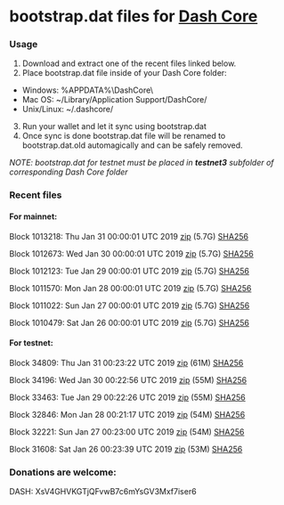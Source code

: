 # bootstrap.dat files for [Dash Core](https://www.dash.org)

### Usage

1. Download and extract one of the recent files linked below.
2. Place bootstrap.dat file inside of your Dash Core folder:
 - Windows: %APPDATA%\DashCore\
 - Mac OS: ~/Library/Application Support/DashCore/
 - Unix/Linux: ~/.dashcore/
3. Run your wallet and let it sync using bootstrap.dat
4. Once sync is done bootstrap.dat file will be renamed to bootstrap.dat.old automagically and can be safely removed.

_NOTE: bootstrap.dat for testnet must be placed in **testnet3** subfolder of corresponding Dash Core folder_

### Recent files

#### For mainnet:

Block 1013218: Thu Jan 31 00:00:01 UTC 2019 [zip](https://dash-bootstrap.ams3.digitaloceanspaces.com/mainnet/2019-01-31/bootstrap.dat.zip) (5.7G) [SHA256](https://dash-bootstrap.ams3.digitaloceanspaces.com/mainnet/2019-01-31/sha256.txt)

Block 1012673: Wed Jan 30 00:00:01 UTC 2019 [zip](https://dash-bootstrap.ams3.digitaloceanspaces.com/mainnet/2019-01-30/bootstrap.dat.zip) (5.7G) [SHA256](https://dash-bootstrap.ams3.digitaloceanspaces.com/mainnet/2019-01-30/sha256.txt)

Block 1012123: Tue Jan 29 00:00:01 UTC 2019 [zip](https://dash-bootstrap.ams3.digitaloceanspaces.com/mainnet/2019-01-29/bootstrap.dat.zip) (5.7G) [SHA256](https://dash-bootstrap.ams3.digitaloceanspaces.com/mainnet/2019-01-29/sha256.txt)

Block 1011570: Mon Jan 28 00:00:01 UTC 2019 [zip](https://dash-bootstrap.ams3.digitaloceanspaces.com/mainnet/2019-01-28/bootstrap.dat.zip) (5.7G) [SHA256](https://dash-bootstrap.ams3.digitaloceanspaces.com/mainnet/2019-01-28/sha256.txt)

Block 1011022: Sun Jan 27 00:00:01 UTC 2019 [zip](https://dash-bootstrap.ams3.digitaloceanspaces.com/mainnet/2019-01-27/bootstrap.dat.zip) (5.7G) [SHA256](https://dash-bootstrap.ams3.digitaloceanspaces.com/mainnet/2019-01-27/sha256.txt)

Block 1010479: Sat Jan 26 00:00:01 UTC 2019 [zip](https://dash-bootstrap.ams3.digitaloceanspaces.com/mainnet/2019-01-26/bootstrap.dat.zip) (5.7G) [SHA256](https://dash-bootstrap.ams3.digitaloceanspaces.com/mainnet/2019-01-26/sha256.txt)


#### For testnet:

Block 34809: Thu Jan 31 00:23:22 UTC 2019 [zip](https://dash-bootstrap.ams3.digitaloceanspaces.com/testnet/2019-01-31/bootstrap.dat.zip) (61M) [SHA256](https://dash-bootstrap.ams3.digitaloceanspaces.com/testnet/2019-01-31/sha256.txt)

Block 34196: Wed Jan 30 00:22:56 UTC 2019 [zip](https://dash-bootstrap.ams3.digitaloceanspaces.com/testnet/2019-01-30/bootstrap.dat.zip) (55M) [SHA256](https://dash-bootstrap.ams3.digitaloceanspaces.com/testnet/2019-01-30/sha256.txt)

Block 33463: Tue Jan 29 00:22:26 UTC 2019 [zip](https://dash-bootstrap.ams3.digitaloceanspaces.com/testnet/2019-01-29/bootstrap.dat.zip) (55M) [SHA256](https://dash-bootstrap.ams3.digitaloceanspaces.com/testnet/2019-01-29/sha256.txt)

Block 32846: Mon Jan 28 00:21:17 UTC 2019 [zip](https://dash-bootstrap.ams3.digitaloceanspaces.com/testnet/2019-01-28/bootstrap.dat.zip) (54M) [SHA256](https://dash-bootstrap.ams3.digitaloceanspaces.com/testnet/2019-01-28/sha256.txt)

Block 32221: Sun Jan 27 00:23:00 UTC 2019 [zip](https://dash-bootstrap.ams3.digitaloceanspaces.com/testnet/2019-01-27/bootstrap.dat.zip) (54M) [SHA256](https://dash-bootstrap.ams3.digitaloceanspaces.com/testnet/2019-01-27/sha256.txt)

Block 31608: Sat Jan 26 00:23:39 UTC 2019 [zip](https://dash-bootstrap.ams3.digitaloceanspaces.com/testnet/2019-01-26/bootstrap.dat.zip) (53M) [SHA256](https://dash-bootstrap.ams3.digitaloceanspaces.com/testnet/2019-01-26/sha256.txt)


### Donations are welcome:

DASH: XsV4GHVKGTjQFvwB7c6mYsGV3Mxf7iser6
